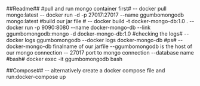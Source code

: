 ##Readme##
#pull and run mongo container first#
-- docker pull mongo:latest 
-- docker run -d -p 27017:27017 --name ggumbomongodb mongo:latest
#build our jar file #
-- docker build -t  docker-mongo-db:1.0 .
-- docker run -p 9090:8080 --name docker-mongo-db --link ggumbomongodb:mongo -d docker-mongo-db:1.0
#checking the logs#
--docker logs ggumbomongodb
--docker logs docker-mongo-db
#ps#
--docker-mongo-db finalname of our jarfile
--ggumbomongodb is the host  of our mongo connection 
-- 27017 port to mongo connection 
--database name <anyname>
#bash#
 docker exec -it ggumbomongodb bash
 
 
 ##Compose##
 -- alternatively create a docker compose file and run:docker-compose up 
 
